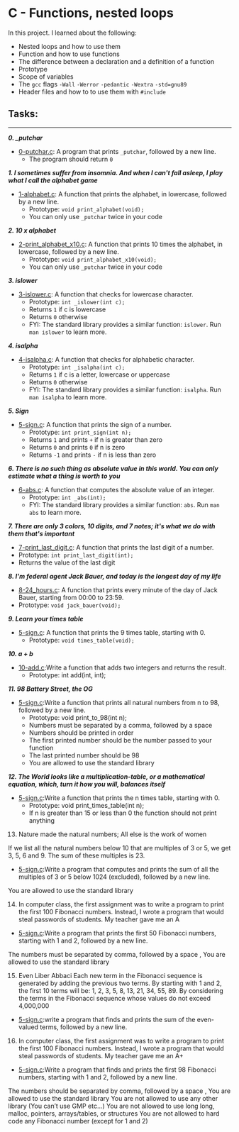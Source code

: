 # **C - Functions, nested loops**
In this project. I learned about the following:
* Nested loops and how to use them
* Function and how to use functions
* The difference between a declaration and a definition of a function
* Prototype
* Scope of variables
* The `gcc` flags `-Wall` `-Werror` `-pedantic` `-Wextra` `-std=gnu89`
* Header files and how to to use them with `#include`

## Tasks:
***
_**0. _putchar**_
  * [0-putchar.c](./0-putchar.c): A program that prints `_putchar`, followed by a new line.
    * The program should return `0`


_**1. I sometimes suffer from insomnia. And when I can't fall asleep, I play what I call the alphabet game**_
  * [1-alphabet.c](./1-alphabet.c): A function that prints the alphabet, in lowercase, followed by a new line.
    * Prototype: `void print_alphabet(void);`
    * You can only use `_putchar` twice in your code

_**2. 10 x alphabet**_
  * [2-print_alphabet_x10.c](./2-print_alphabet_x10.c): A function that prints 10 times the alphabet, in lowercase, followed by a new line.
    * Prototype: `void print_alphabet_x10(void);`
    * You can only use `_putchar` twice in your code

_**3. islower**_
  * [3-islower.c](./3-islower.c): A function that checks for lowercase character.
     * Prototype: `int _islower(int c);`
     * Returns `1` if c is lowercase
     * Returns `0` otherwise
     * FYI: The standard library provides a similar function: `islower`. Run `man islower` to learn more.

_**4. isalpha**_
  * [4-isalpha.c](./4-isalpha.c): A function that checks for alphabetic character.
    * Prototype: `int _isalpha(int c);`
    * Returns `1` if c is a letter, lowercase or uppercase
    * Returns `0` otherwise
    * FYI: The standard library provides a similar function: `isalpha`. Run `man isalpha` to learn more.


_**5. Sign**_
  * [5-sign.c](./5-sign.c): A function that prints the sign of a number.
    * Prototype: `int print_sign(int n);`
    * Returns `1` and prints `+` if n is greater than zero
    * Returns `0` and prints `0` if n is zero
    * Returns `-1` and prints `-` if n is less than zero

    
_**6. There is no such thing as absolute value in this world. You can only estimate what a thing is worth to you**_
  * [6-abs.c](./6-abs.c): A function that computes the absolute value of an integer.
    * Prototype: `int _abs(int);`
    * FYI: The standard library provides a similar function: `abs`. Run `man abs` to learn more.


_**7. There are only 3 colors, 10 digits, and 7 notes; it's what we do with them that's important**_
 * [7-print_last_digit.c](./7-print_last_digit.c): A function that prints the last digit of a number.
 * Prototype: `int print_last_digit(int);`
 * Returns the value of the last digit

    
_**8. I'm federal agent Jack Bauer, and today is the longest day of my life**_
 * [8-24_hours.c](./8-24_hours.c): A function that prints every minute of the day of Jack Bauer, starting from 00:00 to 23:59.
  * Prototype: `void jack_bauer(void);`

_**9. Learn your times table**_
 * [5-sign.c](./5-sign.c): A function that prints the 9 times table, starting with 0.
   * Prototype: `void times_table(void);`

_**10. a + b**_
 * [10-add.c](./10-add.c):Write a function that adds two integers and returns the result.
   * Prototype: int add(int, int);

_**11. 98 Battery Street, the OG**_
 * [5-sign.c](./5-sign.c):Write a function that prints all natural numbers from n to 98, followed by a new line.
   * Prototype: void print_to_98(int n);
   * Numbers must be separated by a comma, followed by a space
   * Numbers should be printed in order
   * The first printed number should be the number passed to your function
   * The last printed number should be 98
   * You are allowed to use the standard library

_**12. The World looks like a multiplication-table, or a mathematical equation, which, turn it how you will, balances itself**_
 * [5-sign.c](./5-sign.c):Write a function that prints the n times table, starting with 0.
   * Prototype: void print_times_table(int n);
   * If n is greater than 15 or less than 0 the function should not print anything
    
13. Nature made the natural numbers; All else is the work of women

If we list all the natural numbers below 10 that are multiples of 3 or 5, we get 3, 5, 6 and 9. The sum of these multiples is 23. 
 * [5-sign.c](./5-sign.c):Write a program that computes and prints the sum of all the multiples of 3 or 5 below 1024 (excluded), followed by a new line.

You are allowed to use the standard library

    
14. In computer class, the first assignment was to write a program to print the first 100 Fibonacci numbers. Instead, I wrote a program that would steal passwords of students. My teacher gave me an A

 * [5-sign.c](./5-sign.c):Write a program that prints the first 50 Fibonacci numbers, starting with 1 and 2, followed by a new line.

The numbers must be separated by comma, followed by a space , 
You are allowed to use the standard library

    
15. Even Liber Abbaci
Each new term in the Fibonacci sequence is generated by adding the previous two terms. By starting with 1 and 2, the first 10 terms will be: 1, 2, 3, 5, 8, 13, 21, 34, 55, 89. By considering the terms in the Fibonacci sequence whose values do not exceed 4,000,000
 * [5-sign.c](./5-sign.c):write a program that finds and prints the sum of the even-valued terms, followed by a new line.

    
16. In computer class, the first assignment was to write a program to print the first 100 Fibonacci numbers. Instead, I wrote a program that would steal passwords of students. My teacher gave me an A+

 * [5-sign.c](./5-sign.c):Write a program that finds and prints the first 98 Fibonacci numbers, starting with 1 and 2, followed by a new line.

The numbers should be separated by comma, followed by a space ,
You are allowed to use the standard library
You are not allowed to use any other library (You can’t use GMP etc…)
You are not allowed to use long long, malloc, pointers, arrays/tables, or structures
You are not allowed to hard code any Fibonacci number (except for 1 and 2)
